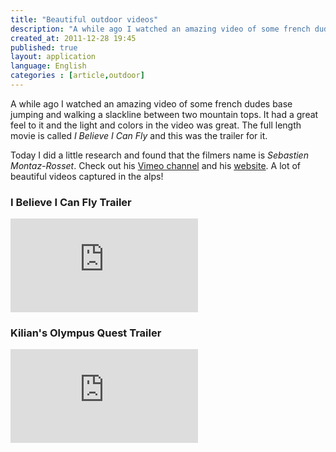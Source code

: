 ```yaml
---
title: "Beautiful outdoor videos"
description: "A while ago I watched an amazing video of some french dudes base jumping and walking a slackline between two mountain tops. It had a great feel to it and the light and colors in the video was great. The full length movie is called _I Believe I Can Fly_ and this was the trailer for it."
created_at: 2011-12-28 19:45
published: true
layout: application
language: English
categories : [article,outdoor]
---
```


A while ago I watched an amazing video of some french dudes base jumping and walking a slackline between two mountain tops. It had a great feel to it and the light and colors in the video was great. The full length movie is called _I Believe I Can Fly_ and this was the trailer for it.

Today I did a little research and found that the filmers name is _Sebastien Montaz-Rosset_. Check out his [Vimeo channel](http://vimeo.com/chamonix) and his [website](http://www.sebmontaz.com/). A lot of beautiful videos captured in the alps! 

### I Believe I Can Fly Trailer

<div class="embed-container">
  <iframe src="http://player.vimeo.com/video/31240369?title=0&amp;byline=0&amp;portrait=0" frameborder="0" webkitAllowFullScreen mozallowfullscreen allowFullScreen></iframe>
</div>

### Kilian's Olympus Quest Trailer

<div class="embed-container">
  <iframe src="http://player.vimeo.com/video/25069691?title=0&amp;byline=0&amp;portrait=0" frameborder="0" webkitAllowFullScreen mozallowfullscreen allowFullScreen></iframe>
</div>